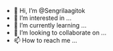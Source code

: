 - 👋 Hi, I’m @Sengrilaagitok
- 👀 I’m interested in ...
- 🌱 I’m currently learning ...
- 💞️ I’m looking to collaborate on ...
- 📫 How to reach me ...

<!---
Sengrilaagitok/Sengrilaagitok is a ✨ special ✨ repository because its `README.md` (this file) appears on your GitHub profile.
You can click the Preview link to take a look at your changes.
--->
